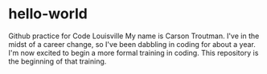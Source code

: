 # hello-world
Github practice for Code Louisville
My name is Carson Troutman. I've in the midst of a career change, so I've been dabbling in coding for about a year.
I'm now excited to begin a more formal training in coding.
This repository is the beginning of that training.
